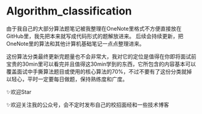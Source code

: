 # Algorithm_classification

由于我自己的大部分算法题笔记被我整理在OneNote里格式不方便直接放在GitHub里，我先把本来就写成代码形式的题解放进来。 
后续会持续更新，把OneNote里的算法和其他计算机基础笔记一点点整理进来。

这份算法分类最终更新完题量也不会非常大，我对它的定位是值得在你即将面试前宝贵的30min里可以看完并且值得这30min学到的东西，它所包含的内容基本可以覆盖面试中手撕算法题目或使用的核心算法的70%，不过不要有了这份分类就掉以轻心，平时一定要每日做题，保持熟练度和广度。

:sparkles:欢迎Star 

:sparkles:欢迎关注我的公众号，会不定时发布自己的校招面经和一些技术博客
